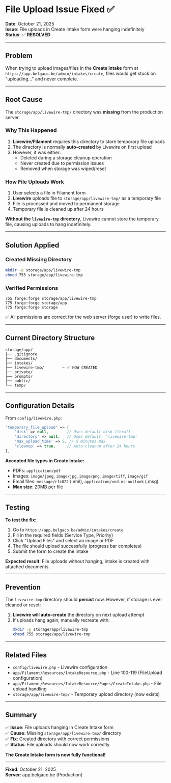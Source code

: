 # File Upload Issue Fixed ✅

**Date**: October 21, 2025  
**Issue**: File uploads in Create Intake form were hanging indefinitely  
**Status**: ✅ **RESOLVED**

---

## Problem

When trying to upload images/files in the **Create Intake** form at `https://app.belgaco.be/admin/intakes/create`, files would get stuck on "uploading..." and never complete.

---

## Root Cause

The `storage/app/livewire-tmp/` directory was **missing** from the production server.

### Why This Happened

1. **Livewire/Filament** requires this directory to store temporary file uploads
2. The directory is normally **auto-created** by Livewire on first upload
3. However, it was either:
   - Deleted during a storage cleanup operation
   - Never created due to permission issues
   - Removed when storage was wiped/reset

### How File Uploads Work

1. User selects a file in Filament form
2. **Livewire** uploads file to `storage/app/livewire-tmp/` as a temporary file
3. File is processed and moved to permanent storage
4. Temporary file is cleaned up after 24 hours

**Without the `livewire-tmp` directory**, Livewire cannot store the temporary file, causing uploads to hang indefinitely.

---

## Solution Applied

### Created Missing Directory

```bash
mkdir -p storage/app/livewire-tmp
chmod 755 storage/app/livewire-tmp
```

### Verified Permissions

```
755 forge:forge storage/app/livewire-tmp
775 forge:forge storage/app
775 forge:forge storage
```

✅ All permissions are correct for the web server (forge user) to write files.

---

## Current Directory Structure

```
storage/app/
├── .gitignore
├── documents/
├── intakes/
├── livewire-tmp/        ← ✅ NOW CREATED
├── private/
├── prompts/
├── public/
└── temp/
```

---

## Configuration Details

From `config/livewire.php`:

```php
'temporary_file_upload' => [
    'disk' => null,        // Uses default disk (local)
    'directory' => null,   // Uses default: 'livewire-tmp'
    'max_upload_time' => 5, // 5 minutes max
    'cleanup' => true,     // Auto-cleanup after 24 hours
],
```

**Accepted file types in Create Intake:**
- PDFs: `application/pdf`
- Images: `image/jpeg`, `image/jpg`, `image/png`, `image/tiff`, `image/gif`
- Email files: `message/rfc822` (.eml), `application/vnd.ms-outlook` (.msg)
- **Max size**: 20MB per file

---

## Testing

**To test the fix:**

1. Go to `https://app.belgaco.be/admin/intakes/create`
2. Fill in the required fields (Service Type, Priority)
3. Click "Upload Files" and select an image or PDF
4. The file should upload successfully (progress bar completes)
5. Submit the form to create the intake

**Expected result**: File uploads without hanging, intake is created with attached documents.

---

## Prevention

The `livewire-tmp` directory should **persist** now. However, if storage is ever cleaned or reset:

1. **Livewire will auto-create** the directory on next upload attempt
2. If uploads hang again, manually recreate with:
   ```bash
   mkdir -p storage/app/livewire-tmp
   chmod 755 storage/app/livewire-tmp
   ```

---

## Related Files

- `config/livewire.php` - Livewire configuration
- `app/Filament/Resources/IntakeResource.php` - Line 100-119 (FileUpload configuration)
- `app/Filament/Resources/IntakeResource/Pages/CreateIntake.php` - File upload handling
- `storage/app/livewire-tmp/` - Temporary upload directory (now exists)

---

## Summary

✅ **Issue**: File uploads hanging in Create Intake form  
✅ **Cause**: Missing `storage/app/livewire-tmp/` directory  
✅ **Fix**: Created directory with correct permissions  
✅ **Status**: File uploads should now work correctly

**The Create Intake form is now fully functional!**

---

**Fixed**: October 21, 2025  
**Server**: app.belgaco.be (Production)

